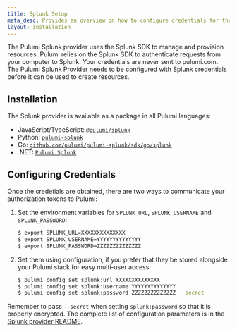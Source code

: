 ```yaml
---
title: Splunk Setup
meta_desc: Provides an overview on how to configure credentials for the Pulumi Splunk Provider.
layout: installation
---
```


The Pulumi Splunk provider uses the Splunk SDK to manage and provision resources.
Pulumi relies on the Splunk SDK to authenticate requests from your computer to Splunk. Your credentials are never sent
to pulumi.com.
The Pulumi Splunk Provider needs to be configured with Splunk credentials
before it can be used to create resources.

## Installation

The Splunk provider is available as a package in all Pulumi languages:

* JavaScript/TypeScript: [`@pulumi/splunk`](https://www.npmjs.com/package/@pulumi/splunk)
* Python: [`pulumi-splunk`](https://pypi.org/project/pulumi-splunk/)
* Go: [`github.com/pulumi/pulumi-splunk/sdk/go/splunk`](https://github.com/pulumi/pulumi-splunk)
* .NET: [`Pulumi.Splunk`](https://www.nuget.org/packages/Pulumi.Splunk)

## Configuring Credentials

Once the credetials are obtained, there are two ways to communicate your authorization tokens to Pulumi:

1. Set the environment variables for `SPLUNK_URL`, `SPLUNK_USERNAME` and `SPLUNK_PASSWORD`:

    ```bash
    $ export SPLUNK_URL=XXXXXXXXXXXXXX
    $ export SPLUNK_USERNAME=YYYYYYYYYYYYYY
    $ export SPLUNK_PASSWORD=ZZZZZZZZZZZZZZ
    ```

2. Set them using configuration, if you prefer that they be stored alongside your Pulumi stack for easy multi-user access:

    ```bash
    $ pulumi config set splunk:url XXXXXXXXXXXXXX
    $ pulumi config set splunk:username YYYYYYYYYYYYYY
    $ pulumi config set splunk:password ZZZZZZZZZZZZZZ --secret
    ```

Remember to pass `--secret` when setting `splunk:password` so that it is properly encrypted. The complete list of
configuration parameters is in the [Splunk provider README](https://github.com/pulumi/pulumi-splunk/blob/master/README.md).
